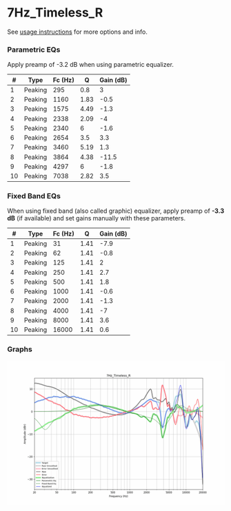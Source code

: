 # 7Hz_Timeless_R
See [usage instructions](https://github.com/jaakkopasanen/AutoEq#usage) for more options and info.

### Parametric EQs
Apply preamp of -3.2 dB when using parametric equalizer.

|   # | Type    |   Fc (Hz) |    Q |   Gain (dB) |
|-----|---------|-----------|------|-------------|
|   1 | Peaking |       295 | 0.8  |         3   |
|   2 | Peaking |      1160 | 1.83 |        -0.5 |
|   3 | Peaking |      1575 | 4.49 |        -1.3 |
|   4 | Peaking |      2338 | 2.09 |        -4   |
|   5 | Peaking |      2340 | 6    |        -1.6 |
|   6 | Peaking |      2654 | 3.5  |         3.3 |
|   7 | Peaking |      3460 | 5.19 |         1.3 |
|   8 | Peaking |      3864 | 4.38 |       -11.5 |
|   9 | Peaking |      4297 | 6    |        -1.8 |
|  10 | Peaking |      7038 | 2.82 |         3.5 |

### Fixed Band EQs
When using fixed band (also called graphic) equalizer, apply preamp of **-3.3 dB** (if available) and set gains manually with these parameters.

|   # | Type    |   Fc (Hz) |    Q |   Gain (dB) |
|-----|---------|-----------|------|-------------|
|   1 | Peaking |        31 | 1.41 |        -7.9 |
|   2 | Peaking |        62 | 1.41 |        -0.8 |
|   3 | Peaking |       125 | 1.41 |         2   |
|   4 | Peaking |       250 | 1.41 |         2.7 |
|   5 | Peaking |       500 | 1.41 |         1.8 |
|   6 | Peaking |      1000 | 1.41 |        -0.6 |
|   7 | Peaking |      2000 | 1.41 |        -1.3 |
|   8 | Peaking |      4000 | 1.41 |        -7   |
|   9 | Peaking |      8000 | 1.41 |         3.6 |
|  10 | Peaking |     16000 | 1.41 |         0.6 |

### Graphs
![](./7Hz_Timeless_R.png)
